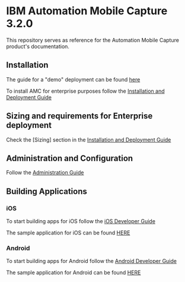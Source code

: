 # IBM Automation Mobile Capture 3.2.0

This repository serves as reference for the Automation Mobile Capture product's documentation.

## Installation

The guide for a "demo" deployment can be found [here](https://github.com/ibm-ecm/automation-mobile-capture-local-deployment)

To install AMC for enterprise purposes follow the [Installation and Deployment Guide]()

## Sizing and requirements for Enterprise deployment

Check the [Sizing] section in the [Installation and Deployment Guide]()

## Administration and Configuration

Follow the [Administration Guide](admin/AMC_Administration_Guide.md)


## Building  Applications

### iOS 
To start building apps for iOS follow the [iOS Developer Guide](SDK/iOS/DeveloperGuide.md)

The sample application for iOS can be found [HERE]()

### Android
To start building apps for Android follow the [Android Developer Guide]()

The sample application for Android can be found [HERE]()
